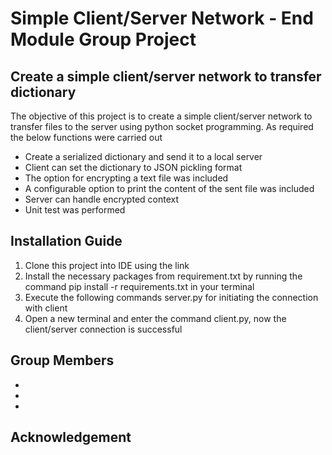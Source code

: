 # Simple Client/Server Network - End Module Group Project
## Create a simple client/server network to transfer dictionary
The objective of this project is to create a simple client/server network to transfer files to the server using python socket programming. As required the below functions were carried out

* Create a serialized dictionary and send it to a local server
* Client can set the dictionary to JSON pickling format
* The option for encrypting a text file was included
* A configurable option to print the content of the sent file was included
* Server can handle encrypted context
* Unit test was performed

## Installation Guide
1. Clone this project into IDE using the link
2. Install the necessary packages from requirement.txt by running the command pip install -r requirements.txt in your terminal
3. Execute the following commands server.py for initiating the connection with client
4. Open a new terminal and enter the command client.py, now the client/server connection is successful

## Group Members
*
*
*

## Acknowledgement
